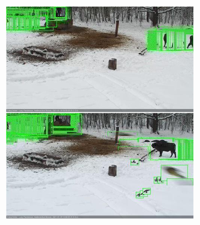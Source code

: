 ![20210128-095830-100836](in2/20210128/20210128-095830-100836_0_.jpg)
![20210128-100842-101849](in2/20210128/20210128-100842-101849_0_.jpg)
